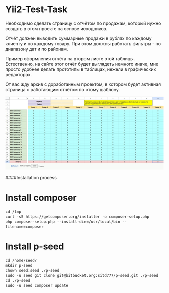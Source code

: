 # Yii2-Test-Task

Необходимо сделать страницу с отчётом по продажам, который нужно создать в этом проекте на основе исходников. 

Отчёт должен выводить суммарные продажи в рублях по каждому клиенту и по каждому товару.
При этом должны работать фильтры - по диапазону дат и по районам.

Пример оформления отчёта на втором листе этой таблицы. Естественно, на сайте этот отчёт будет выглядеть немного иначе, мне просто удобнее делать прототипы в таблицах, нежели в графических редакторах.

От вас жду архив с доработанным проектом, в котором будет активная страница с работающим отчётом по этому шаблону.

![alt Пример оформления отчёта](https://github.com/FathomCode/Yii2-Test-Task/blob/main/Пример%20оформления%20отчёта.jpg?raw=true)

####Installation process

# Install composer
```
cd /tmp
curl -sS https://getcomposer.org/installer -o composer-setup.php
php composer-setup.php --install-dir=/usr/local/bin --filename=composer
```

# Install p-seed
```
cd /home/seed/
mkdir p-seed
chown seed:seed ./p-seed
sudo -u seed git clone git@bitbucket.org:sitd777/p-seed.git ./p-seed
cd ./p-seed
sudo -u seed composer update
```